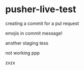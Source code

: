 # pusher-live-test

creating a commit for a pul request

emojis in commit message!


another staging tess

not working
ppp

zxzx

